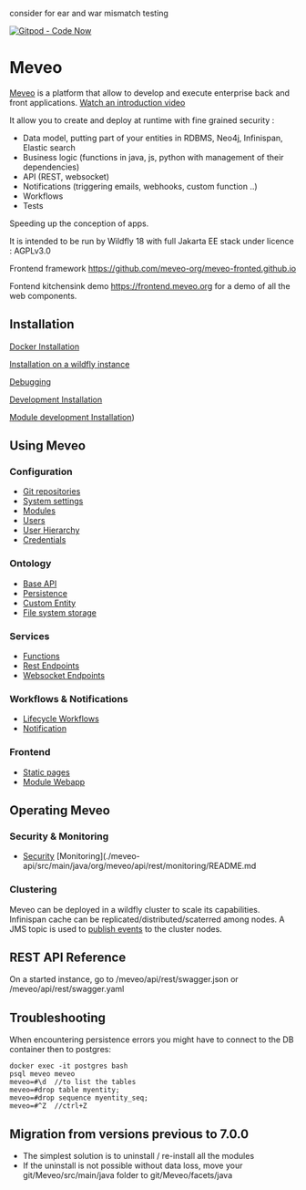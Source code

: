 
 consider for ear and war mismatch testing

[![Gitpod - Code Now](https://img.shields.io/badge/Gitpod-code%20now-blue.svg?longCache=true)](https://gitpod.io#https://github.com/meveo-org/meveo)

# Meveo

[Meveo](https://meveo.org) is a platform that allow to develop and execute enterprise back and front applications. [Watch an introduction video](https://vimeo.com/661171888)

It allow you to create and deploy at runtime with fine grained security :
- Data model, putting part of your entities in RDBMS, Neo4j, Infinispan, Elastic search
- Business logic (functions in java, js, python with management of their dependencies)
- API (REST, websocket)
- Notifications (triggering emails, webhooks, custom function ..)
- Workflows
- Tests

Speeding up the conception of apps. 


It is intended to be run by Wildfly 18 with full Jakarta EE stack under licence : AGPLv3.0

Frontend framework  https://github.com/meveo-org/meveo-fronted.github.io

Fontend kitchensink demo https://frontend.meveo.org for a demo of all the web components.

## Installation

[Docker Installation](./docker/README.md)

[Installation on a wildfly instance](./documentation/installation/WILDFLY_INSTALL.md)

[Debugging](./documentation/DEBUGGING.md)

[Development Installation](./.devcontainer/README.md)

[Module development Installation](./documentation/MODULE_DEVELOPMENT.md))

## Using Meveo

### Configuration

- [Git repositories](./meveo-admin-ejbs/src/main/java/org/meveo/service/git)
- [System settings](./meveo-admin-ejbs/src/main/java/org/meveo/admin/configuration)
- [Modules](./meveo-api/src/main/java/org/meveo/api/module)
- [Users](.meveo-admin-ejbs/src/main/java/org/meveo/service/admin/impl/README.md)
- [User Hierarchy](./meveo-admin-ejbs/src/main/java/org/meveo/service/hierarchy)
- [Credentials](./meveo-admin-ejbs/src/main/java/org/meveo/service/admin/impl/credentials)

### Ontology

- [Base API](./meveo-admin-ejbs/src/main/java/org/meveo/api/base/sql)
- [Persistence](./meveo-admin-ejbs/src/main/java/org/meveo/api/persistence)
- [Custom Entity](./meveo-admin-ejbs/src/main/java/org/meveo/service/custom)
- [File system storage](./meveo-admin-ejbs/src/main/java/org/meveo/service/storage)

### Services

- [Functions](./meveo-admin-ejbs/src/main/java/org/meveo/service/script)
- [Rest Endpoints](./meveo-admin-ejbs/src/main/java/org/meveo/service/technicalservice/endpoint)
- [Websocket Endpoints](./meveo-admin-ejbs/src/main/java/org/meveo/service/technicalservice/wsendpoint)

### Workflows & Notifications
- [Lifecycle Workflows](./meveo-admin-ejbs/src/main/java/org/meveo/service/wf)
- [Notification](./meveo-admin-ejbs/src/main/java/org/meveo/service/notification)

### Frontend

 - [Static pages](./meveo-admin-web/src/main/java/org/meveo/admin/action/frontend)
 - [Module Webapp](https://github.com/meveo-org/module-webapprouter)

## Operating Meveo

### Security & Monitoring

- [Security](./meveo-model/src/main/java/org/meveo/security/README.md)
  [Monitoring](./meveo-api/src/main/java/org/meveo/api/rest/monitoring/README.md

### Clustering
Meveo can be deployed in a wildfly cluster to scale its capabilities.
Infinispan cache can be replicated/distributed/scaterred among nodes.
A JMS topic is used to [publish events](./meveo-admin-ejbs/src/main/java/org/meveo/event/monitoring) to the cluster nodes.

## REST API Reference

On a started instance, go to /meveo/api/rest/swagger.json or /meveo/api/rest/swagger.yaml

## Troubleshooting

When encountering persistence errors you might have to connect to the DB container then to postgres:
```
docker exec -it postgres bash
psql meveo meveo
meveo=#\d  //to list the tables
meveo=#drop table myentity;
meveo=#drop sequence myentity_seq;
meveo=#^Z  //ctrl+Z
```

## Migration from versions previous to 7.0.0

- The simplest solution is to uninstall / re-install all the modules
- If the uninstall is not possible without data loss, move your git/Meveo/src/main/java folder to git/Meveo/facets/java
